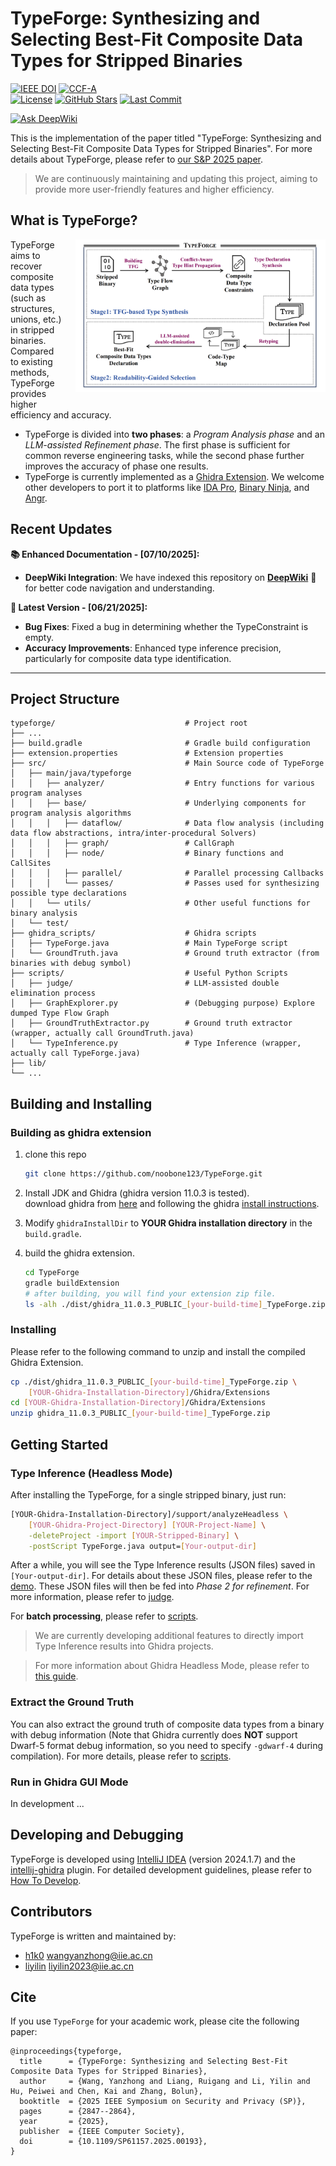 # TypeForge: Synthesizing and Selecting Best-Fit Composite Data Types for Stripped Binaries

[![IEEE DOI](https://img.shields.io/badge/S%26P%202025-10.1109%2FSP61157.2025.00193-00629A?logo=ieee&logoColor=00629A&labelColor=E6F2FF)](https://doi.ieeecomputersociety.org/10.1109/SP61157.2025.00193)
[![CCF-A](https://img.shields.io/badge/CCF_A-Security_%26_Privacy-FFD700?logo=star&logoColor=003A5D)](https://www.ccf.org.cn/Academic_Evaluation/)  
[![License](https://img.shields.io/badge/License-BSD%203--Clause-blue.svg)](./LICENSE)
[![GitHub Stars](https://img.shields.io/github/stars/noobone123/typeforge?style=social)](https://github.com/noobone123/typeforge/stargazers)
[![Last Commit](https://img.shields.io/github/last-commit/noobone123/typeforge/dev?color=blue&label=last-commit)](https://github.com/noobone123/typeforge) 

[![Ask DeepWiki](https://deepwiki.com/badge.svg)](https://deepwiki.com/noobone123/TypeForge)

This is the implementation of the paper titled "TypeForge: Synthesizing and Selecting Best-Fit Composite Data Types for Stripped Binaries". For more details about TypeForge, please refer to [our S&P 2025 paper](https://noobone123.github.io/papers/typeforge-sp25.pdf).

> We are continuously maintaining and updating this project, aiming to provide more user-friendly features and higher efficiency.

## What is TypeForge?
<div style="float: right; margin: 0 0 10px 20px;">
    <img src="imgs/TypeForge_overview.png" alt="overview" width="400" />
</div>

TypeForge aims to recover composite data types (such as structures, unions, etc.) in stripped binaries. Compared to existing methods, TypeForge provides higher efficiency and accuracy. 
- TypeForge is divided into **two phases**: a *Program Analysis phase* and an *LLM-assisted Refinement phase*. The first phase is sufficient for common reverse engineering tasks, while the second phase further improves the accuracy of phase one results.
- TypeForge is currently implemented as a [Ghidra Extension](https://ghidra-sre.org/InstallationGuide.html#GhidraExtensionNotes). We welcome other developers to port it to platforms like [IDA Pro](https://hex-rays.com/ida-pro), [Binary Ninja](https://binary.ninja/), and [Angr](https://github.com/angr/angr).

## Recent Updates

**📚 Enhanced Documentation - [07/10/2025]:**
- **DeepWiki Integration**: We have indexed this repository on [**DeepWiki**](https://deepwiki.com/noobone123/TypeForge) 🚀 for better code navigation and understanding.

**🚀 Latest Version - [06/21/2025]:**
- **Bug Fixes**: Fixed a bug in determining whether the TypeConstraint is empty.
- **Accuracy Improvements**: Enhanced type inference precision, particularly for composite data type identification.
---

## Project Structure

```
typeforge/                             # Project root
├── ...
├── build.gradle                       # Gradle build configuration
├── extension.properties               # Extension properties
├── src/                               # Main Source code of TypeForge
│   ├── main/java/typeforge            
│   │   ├── analyzer/                  # Entry functions for various program analyses
│   │   ├── base/                      # Underlying components for program analysis algorithms
│   │   │   ├── dataflow/              # Data flow analysis (including data flow abstractions, intra/inter-procedural Solvers)
│   │   │   ├── graph/                 # CallGraph
│   │   │   ├── node/                  # Binary functions and CallSites
│   │   │   ├── parallel/              # Parallel processing Callbacks
│   │   │   └── passes/                # Passes used for synthesizing possible type declarations
│   │   └── utils/                     # Other useful functions for binary analysis
│   └── test/
├── ghidra_scripts/                    # Ghidra scripts
│   ├── TypeForge.java                 # Main TypeForge script
│   └── GroundTruth.java               # Ground truth extractor (from binaries with debug symbol)
├── scripts/                           # Useful Python Scripts
│   ├── judge/                         # LLM-assisted double elimination process
│   ├── GraphExplorer.py               # (Debugging purpose) Explore dumped Type Flow Graph
│   ├── GroundTruthExtractor.py        # Ground truth extractor (wrapper, actually call GroundTruth.java)
│   └── TypeInference.py               # Type Inference (wrapper, actually call TypeForge.java)
├── lib/
└── ...
```

## Building and Installing
### Building as ghidra extension
1. clone this repo

    ```bash
    git clone https://github.com/noobone123/TypeForge.git
    ```
2. Install JDK and Ghidra (ghidra version 11.0.3 is tested).   
download ghidra from [here](https://github.com/NationalSecurityAgency/ghidra/releases/download/Ghidra_11.0.3_build/ghidra_11.0.3_PUBLIC_20240410.zip) and following the ghidra [install instructions](https://github.com/NationalSecurityAgency/ghidra/blob/Ghidra_11.0.3_build/GhidraDocs/InstallationGuide.html).
3. Modify `ghidraInstallDir` to **YOUR Ghidra installation directory** in the `build.gradle`.
4. build the ghidra extension.

    ```bash
    cd TypeForge
    gradle buildExtension
    # after building, you will find your extension zip file.
    ls -alh ./dist/ghidra_11.0.3_PUBLIC_[your-build-time]_TypeForge.zip
    ```

### Installing
Please refer to the following command to unzip and install the compiled Ghidra Extension.

```bash
cp ./dist/ghidra_11.0.3_PUBLIC_[your-build-time]_TypeForge.zip \
    [YOUR-Ghidra-Installation-Directory]/Ghidra/Extensions
cd [YOUR-Ghidra-Installation-Directory]/Ghidra/Extensions
unzip ghidra_11.0.3_PUBLIC_[your-build-time]_TypeForge.zip
```

## Getting Started
### Type Inference (Headless Mode)

After installing the TypeForge, for a single stripped binary, just run:
```bash
[YOUR-Ghidra-Installation-Directory]/support/analyzeHeadless \
    [YOUR-Ghidra-Project-Directory] [YOUR-Project-Name] \
    -deleteProject -import [YOUR-Stripped-Binary] \
    -postScript TypeForge.java output=[Your-output-dir]
```

After a while, you will see the Type Inference results (JSON files) saved in `[Your-output-dir]`. For details about these JSON files, please refer to the [demo](./demo/README.md). These JSON files will then be fed into *Phase 2 for refinement*. For more information, please refer to [judge](./scripts/judge/README.md).

For **batch processing**, please refer to [scripts](./scripts/README.md).

> We are currently developing additional features to directly import Type Inference results into Ghidra projects.

> For more information about Ghidra Headless Mode, please refer to [this guide](https://static.grumpycoder.net/pixel/support/analyzeHeadlessREADME.html).

### Extract the Ground Truth
You can also extract the ground truth of composite data types from a binary with debug information (Note that Ghidra currently does **NOT** support Dwarf-5 format debug information, so you need to specify `-gdwarf-4` during compilation).
For more details, please refer to [scripts](./scripts/README.md).

### Run in Ghidra GUI Mode
In development ...

## Developing and Debugging
TypeForge is developed using [IntelliJ IDEA](https://www.jetbrains.com/idea/download/other.html) (version 2024.1.7) and the [intellij-ghidra](https://github.com/garyttierney/intellij-ghidra) plugin. For detailed development guidelines, please refer to [How To Develop](./DEVELOPING.md).

## Contributors
TypeForge is written and maintained by:
- [h1k0](https://github.com/noobone123) wangyanzhong@iie.ac.cn
- [liyilin](https://github.com/li-yilin-30) liyilin2023@iie.ac.cn

## Cite

If you use `TypeForge` for your academic work, please cite the following paper:
```
@inproceedings{typeforge,
  title      = {TypeForge: Synthesizing and Selecting Best-Fit Composite Data Types for Stripped Binaries},
  author     = {Wang, Yanzhong and Liang, Ruigang and Li, Yilin and Hu, Peiwei and Chen, Kai and Zhang, Bolun},
  booktitle  = {2025 IEEE Symposium on Security and Privacy (SP)},
  pages      = {2847--2864},
  year       = {2025},
  publisher  = {IEEE Computer Society},
  doi        = {10.1109/SP61157.2025.00193},
}
```
